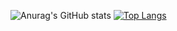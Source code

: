 

![Anurag's GitHub stats](https://github-readme-stats.vercel.app/api?username=HumbertoChiesi&show_icons=true&theme=dracula&count_private=true)
[![Top Langs](https://github-readme-stats.vercel.app/api/top-langs/?username=HumbertoChiesi&layout=compact&theme=dracula&langs_count=8)](https://github.com/anuraghazra/github-readme-stats)





<!--
**HumbertoChiesi/HumbertoChiesi** is a ✨ _special_ ✨ repository because its `README.md` (this file) appears on your GitHub profile.

Here are some ideas to get you started:

- 🔭 I’m currently working on ...
- 🌱 I’m currently learning ...
- 👯 I’m looking to collaborate on ...
- 🤔 I’m looking for help with ...
- 💬 Ask me about ...
- 📫 How to reach me: ...
- 😄 Pronouns: ...
- ⚡ Fun fact: ...
-->

